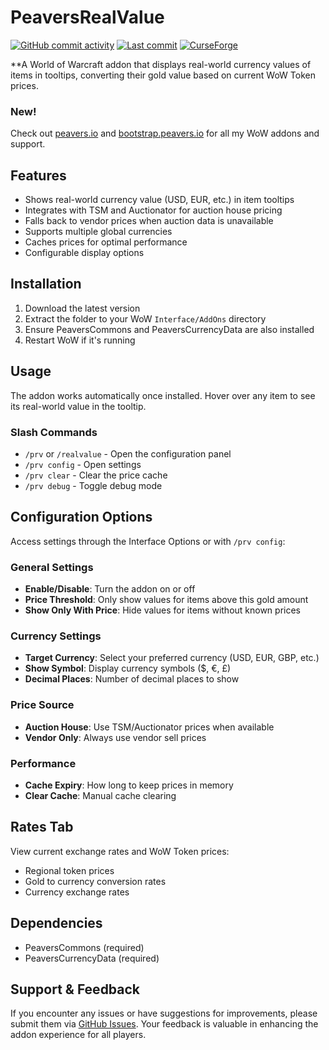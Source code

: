 # PeaversRealValue

[![GitHub commit activity](https://img.shields.io/github/commit-activity/m/peavers/PeaversRealValue)](https://github.com/peavers/PeaversRealValue/commits/master) [![Last commit](https://img.shields.io/github/last-commit/peavers/PeaversRealValue)](https://github.com/peavers/PeaversRealValue/commits/master) [![CurseForge](https://img.shields.io/curseforge/dt/1266922?label=CurseForge&color=F16436)](https://www.curseforge.com/wow/addons/peaversrealvalue)

**A World of Warcraft addon that displays real-world currency values of items in tooltips, converting their gold value based on current WoW Token prices.

### New!
Check out [peavers.io](https://peavers.io) and [bootstrap.peavers.io](https://bootstrap.peavers.io) for all my WoW addons and support.


## Features

- Shows real-world currency value (USD, EUR, etc.) in item tooltips
- Integrates with TSM and Auctionator for auction house pricing
- Falls back to vendor prices when auction data is unavailable
- Supports multiple global currencies
- Caches prices for optimal performance
- Configurable display options

## Installation

1. Download the latest version
2. Extract the folder to your WoW `Interface/AddOns` directory
3. Ensure PeaversCommons and PeaversCurrencyData are also installed
4. Restart WoW if it's running

## Usage

The addon works automatically once installed. Hover over any item to see its real-world value in the tooltip.

### Slash Commands

- `/prv` or `/realvalue` - Open the configuration panel
- `/prv config` - Open settings
- `/prv clear` - Clear the price cache
- `/prv debug` - Toggle debug mode

## Configuration Options

Access settings through the Interface Options or with `/prv config`:

### General Settings
- **Enable/Disable**: Turn the addon on or off
- **Price Threshold**: Only show values for items above this gold amount
- **Show Only With Price**: Hide values for items without known prices

### Currency Settings
- **Target Currency**: Select your preferred currency (USD, EUR, GBP, etc.)
- **Show Symbol**: Display currency symbols ($, €, £)
- **Decimal Places**: Number of decimal places to show

### Price Source
- **Auction House**: Use TSM/Auctionator prices when available
- **Vendor Only**: Always use vendor sell prices

### Performance
- **Cache Expiry**: How long to keep prices in memory
- **Clear Cache**: Manual cache clearing

## Rates Tab

View current exchange rates and WoW Token prices:
- Regional token prices
- Gold to currency conversion rates
- Currency exchange rates

## Dependencies

- PeaversCommons (required)
- PeaversCurrencyData (required)

## Support & Feedback

If you encounter any issues or have suggestions for improvements, please submit them via [GitHub Issues](https://github.com/peavers/PeaversRealValue/issues). Your feedback is valuable in enhancing the addon experience for all players.

<!-- Workflow triggered: 2025-06-16T10:45:59.830131 -->
